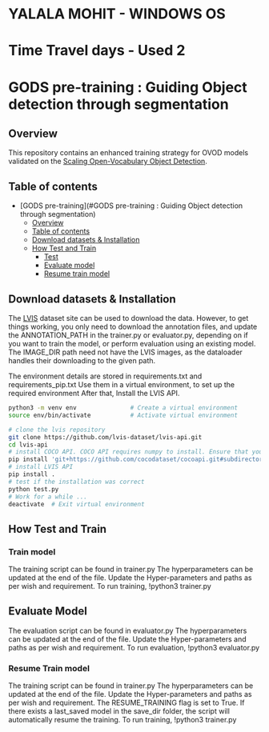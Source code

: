 # YALALA MOHIT - WINDOWS OS
# Time Travel days - Used 2

# GODS pre-training : Guiding Object detection through segmentation

## Overview

This repository contains an enhanced training strategy for OVOD models validated on the [Scaling Open-Vocabulary Object Detection](https://arxiv.org/pdf/2306.09683v2.pdf).

## Table of contents

- [GODS pre-training](#GODS pre-training : Guiding Object detection through segmentation)
    - [Overview](#overview)
    - [Table of contents](#table-of-contents)
    - [Download datasets & Installation](#download-datasets)
    - [How Test and Train](#how-test-and-train)
      - [Test](#test)
      - [Evaluate model](#Evaluate-model)
      - [Resume train model](#resume-train-model)

## Download datasets & Installation

The [LVIS](https://www.lvisdataset.org/dataset) dataset site can be used to download the data.
However, to get things working, you only need to download the annotation files, and update the ANNOTATION_PATH in the trainer.py or evaluator.py, depending on if you want to train the model, or perform evaluation using an existing model. The IMAGE_DIR path need not have the LVIS images, as the dataloader handles their downloading to the given path.

The environment details are stored in requirements.txt and requirements_pip.txt
Use them in a virtual environment, to set up the required environment
After that, Install the LVIS API.
```bash
python3 -m venv env               # Create a virtual environment
source env/bin/activate           # Activate virtual environment

# clone the lvis repository
git clone https://github.com/lvis-dataset/lvis-api.git
cd lvis-api
# install COCO API. COCO API requires numpy to install. Ensure that you installed numpy.
pip install 'git+https://github.com/cocodataset/cocoapi.git#subdirectory=PythonAPI'
# install LVIS API
pip install .
# test if the installation was correct
python test.py
# Work for a while ...
deactivate  # Exit virtual environment
```

## How Test and Train

### Train model
The training script can be found in trainer.py
The hyperparameters can be updated at the end of the file.
Update the Hyper-parameters and paths as per wish and requirement.
To run training,
    !python3 trainer.py

## Evaluate Model
The evaluation script can be found in evaluator.py
The hyperparameters can be updated at the end of the file.
Update the Hyper-parameters and paths as per wish and requirement.
To run evaluation,
    !python3 evaluator.py

### Resume Train model
The training script can be found in trainer.py
The hyperparameters can be updated at the end of the file.
Update the Hyper-parameters and paths as per wish and requirement.
The RESUME_TRAINING flag is set to True. If there exists a last_saved model in the save_dir folder,
the script will automatically resume the training.
To run training,
    !python3 trainer.py
